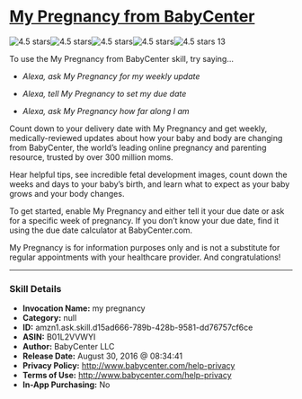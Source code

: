 # [My Pregnancy from BabyCenter](http://alexa.amazon.com/#skills/amzn1.ask.skill.d15ad666-789b-428b-9581-dd76757cf6ce)
![4.5 stars](../../images/ic_star_black_18dp_1x.png)![4.5 stars](../../images/ic_star_black_18dp_1x.png)![4.5 stars](../../images/ic_star_black_18dp_1x.png)![4.5 stars](../../images/ic_star_black_18dp_1x.png)![4.5 stars](../../images/ic_star_half_black_18dp_1x.png) 13

To use the My Pregnancy from BabyCenter skill, try saying...

* *Alexa, ask My Pregnancy for my weekly update*

* *Alexa, tell My Pregnancy to set my due date*

* *Alexa, ask My Pregnancy how far along I am*

Count down to your delivery date with My Pregnancy and get weekly, medically-reviewed updates about how your baby and body are changing from BabyCenter, the world’s leading online pregnancy and parenting resource, trusted by over 300 million moms. 

Hear helpful tips, see incredible fetal development images, count down the weeks and days to your baby’s birth, and learn what to expect as your baby grows and your body changes. 
 
To get started, enable My Pregnancy and either tell it your due date or ask for a specific week of pregnancy. If you don’t know your due date, find it using the due date calculator at BabyCenter.com.

My Pregnancy is for information purposes only and is not a substitute for regular appointments with your healthcare provider. And congratulations!

***

### Skill Details

* **Invocation Name:** my pregnancy
* **Category:** null
* **ID:** amzn1.ask.skill.d15ad666-789b-428b-9581-dd76757cf6ce
* **ASIN:** B01L2VVWYI
* **Author:** BabyCenter LLC
* **Release Date:** August 30, 2016 @ 08:34:41
* **Privacy Policy:** http://www.babycenter.com/help-privacy
* **Terms of Use:** http://www.babycenter.com/help-privacy
* **In-App Purchasing:** No

